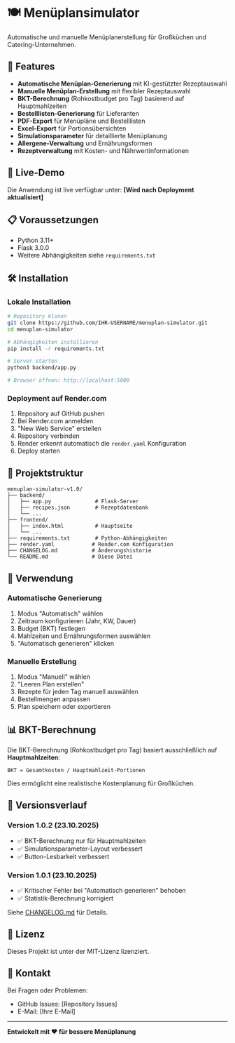 # 🍽️ Menüplansimulator

Automatische und manuelle Menüplanerstellung für Großküchen und Catering-Unternehmen.

## 🌟 Features

- **Automatische Menüplan-Generierung** mit KI-gestützter Rezeptauswahl
- **Manuelle Menüplan-Erstellung** mit flexibler Rezeptauswahl
- **BKT-Berechnung** (Rohkostbudget pro Tag) basierend auf Hauptmahlzeiten
- **Bestelllisten-Generierung** für Lieferanten
- **PDF-Export** für Menüpläne und Bestelllisten
- **Excel-Export** für Portionsübersichten
- **Simulationsparameter** für detaillierte Menüplanung
- **Allergene-Verwaltung** und Ernährungsformen
- **Rezeptverwaltung** mit Kosten- und Nährwertinformationen

## 🚀 Live-Demo

Die Anwendung ist live verfügbar unter: **[Wird nach Deployment aktualisiert]**

## 📋 Voraussetzungen

- Python 3.11+
- Flask 3.0.0
- Weitere Abhängigkeiten siehe `requirements.txt`

## 🛠️ Installation

### Lokale Installation

```bash
# Repository klonen
git clone https://github.com/IHR-USERNAME/menuplan-simulator.git
cd menuplan-simulator

# Abhängigkeiten installieren
pip install -r requirements.txt

# Server starten
python3 backend/app.py

# Browser öffnen: http://localhost:5000
```

### Deployment auf Render.com

1. Repository auf GitHub pushen
2. Bei Render.com anmelden
3. "New Web Service" erstellen
4. Repository verbinden
5. Render erkennt automatisch die `render.yaml` Konfiguration
6. Deploy starten

## 📁 Projektstruktur

```
menuplan-simulator-v1.0/
├── backend/
│   ├── app.py              # Flask-Server
│   ├── recipes.json        # Rezeptdatenbank
│   └── ...
├── frontend/
│   ├── index.html          # Hauptseite
│   └── ...
├── requirements.txt        # Python-Abhängigkeiten
├── render.yaml            # Render.com Konfiguration
├── CHANGELOG.md           # Änderungshistorie
└── README.md              # Diese Datei
```

## 🎯 Verwendung

### Automatische Generierung

1. Modus "Automatisch" wählen
2. Zeitraum konfigurieren (Jahr, KW, Dauer)
3. Budget (BKT) festlegen
4. Mahlzeiten und Ernährungsformen auswählen
5. "Automatisch generieren" klicken

### Manuelle Erstellung

1. Modus "Manuell" wählen
2. "Leeren Plan erstellen"
3. Rezepte für jeden Tag manuell auswählen
4. Bestellmengen anpassen
5. Plan speichern oder exportieren

## 📊 BKT-Berechnung

Die BKT-Berechnung (Rohkostbudget pro Tag) basiert ausschließlich auf **Hauptmahlzeiten**:

```
BKT = Gesamtkosten / Hauptmahlzeit-Portionen
```

Dies ermöglicht eine realistische Kostenplanung für Großküchen.

## 🔄 Versionsverlauf

### Version 1.0.2 (23.10.2025)
- ✅ BKT-Berechnung nur für Hauptmahlzeiten
- ✅ Simulationsparameter-Layout verbessert
- ✅ Button-Lesbarkeit verbessert

### Version 1.0.1 (23.10.2025)
- ✅ Kritischer Fehler bei "Automatisch generieren" behoben
- ✅ Statistik-Berechnung korrigiert

Siehe [CHANGELOG.md](CHANGELOG.md) für Details.

## 📝 Lizenz

Dieses Projekt ist unter der MIT-Lizenz lizenziert.

## 📧 Kontakt

Bei Fragen oder Problemen:
- GitHub Issues: [Repository Issues]
- E-Mail: [Ihre E-Mail]

---

**Entwickelt mit ❤️ für bessere Menüplanung**
